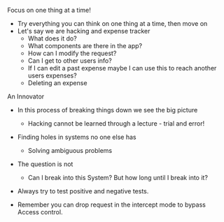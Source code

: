 Focus on one thing at a time!
* Try everything you can think on one thing at a time, then move on
* Let's say we are hacking and expense tracker
	* What does it do?
	* What components are there in the app?
	* How can I modify the request?
	* Can I get to other users info?
	* If I can edit a past expense maybe I can use this to reach another users expenses?
	* Deleting an expense

An Innovator
* In this process of breaking things down we see the big picture
	* Hacking cannot be learned through a lecture - trial and error!
* Finding holes in systems no one else has
	* Solving ambiguous problems
* The question is not
	* Can I break into this System? But how long until I break into it?

* Always try to test positive and negative tests.
* Remember you can drop request in the intercept mode to bypass Access control.